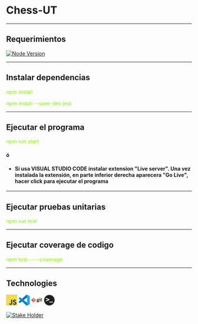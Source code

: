 # Chess-UT
---
## Requerimientos
[![Node Version](https://img.shields.io/badge/Node-Ultimate-green)](https://nodejs.org/en/download)

---
## Instalar dependencias

<span style="color:chartreuse">npm install</span>

<span style="color:chartreuse">npm install --save-dev jest</span>

---
## Ejecutar el programa

<span style="color:chartreuse">npm run start</span>
 #### ó
 - #### Si usa VISUAL STUDIO CODE instalar extension "Live server". Una vez instalada la extensión, en parte inferior derecha aparecera "Go Live", hacer click para ejecutar el programa
---

## Ejecutar pruebas unitarias
<span style="color:chartreuse">npm run test</span>

---
## Ejecutar coverage de codigo
<span style="color:chartreuse">npm test -- --coverage</span>

---

## Technologies

<code><img height="30" src="https://raw.githubusercontent.com/github/explore/80688e429a7d4ef2fca1e82350fe8e3517d3494d/topics/javascript/javascript.png"></code>
<code><img height="30" src="https://raw.githubusercontent.com/github/explore/80688e429a7d4ef2fca1e82350fe8e3517d3494d/topics/visual-studio-code/visual-studio-code.png"></code>
<code><img height="30" src="https://raw.githubusercontent.com/github/explore/80688e429a7d4ef2fca1e82350fe8e3517d3494d/topics/git/git.png"></code>
<code><img height="30" src="https://raw.githubusercontent.com/github/explore/80688e429a7d4ef2fca1e82350fe8e3517d3494d/topics/terminal/terminal.png"></code>

[![Stake Holder](https://img.shields.io/badge/Sprint2-Pruebas_unitarias-blue)](https://4.bp.blogspot.com/-afjFCvrvdU4/VwaYRNIOpkI/AAAAAAAAACs/dEVM0eNc1C0NCt3BZ3qPPVaAh3RfTFirA/s1600/otorite%2Bve%2Bg%25C3%25BC%25C3%25A7.jpg)
